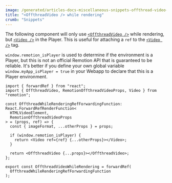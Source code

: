 ```yaml
---
image: /generated/articles-docs-miscellaneous-snippets-offthread-video-while-rendering.png
title: "<OffthreadVideo /> while rendering"
crumb: "Snippets"
---
```


The following component will only use [`<OffthreadVideo />`](/docs/offthreadvideo) while rendering, but [`<Video />`](/docs/video) in the Player.
This is useful for attaching a `ref` to the [`<Video />`](/docs/video) tag.

`window.remotion_isPlayer` is used to determine if the environment is a Player, but this is not an official Remotion API that is guaranteed to be reliable. It's better if you define your own global variable `window.myApp_isPlayer = true` in your Webapp to declare that this is a Player environment.

```tsx twoslash
import { forwardRef } from "react";
import { OffthreadVideo, RemotionOffthreadVideoProps, Video } from "remotion";

const OffthreadWhileRenderingRefForwardingFunction: React.ForwardRefRenderFunction<
  HTMLVideoElement,
  RemotionOffthreadVideoProps
> = (props, ref) => {
  const { imageFormat, ...otherProps } = props;

  if (window.remotion_isPlayer) {
    return <Video ref={ref} {...otherProps}></Video>;
  }

  return <OffthreadVideo {...props}></OffthreadVideo>;
};

export const OffthreadVideoWhileRendering = forwardRef(
  OffthreadWhileRenderingRefForwardingFunction
);
```
